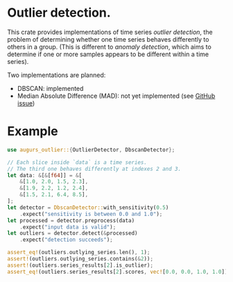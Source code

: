 # Outlier detection.

This crate provides implementations of time series _outlier detection_, the problem of determining whether one time series behaves differently to others in a group. (This is different to _anomaly detection_, which aims to determine if one or more samples appears to be different within a time series).

Two implementations are planned:

- DBSCAN: implemented
- Median Absolute Difference (MAD): not yet implemented (see [GitHub issue](https://github.com/grafana/augurs/issues/82))

# Example

```rust
use augurs_outlier::{OutlierDetector, DbscanDetector};

// Each slice inside `data` is a time series.
// The third one behaves differently at indexes 2 and 3.
let data: &[&[f64]] = &[
    &[1.0, 2.0, 1.5, 2.3],
    &[1.9, 2.2, 1.2, 2.4],
    &[1.5, 2.1, 6.4, 8.5],
];
let detector = DbscanDetector::with_sensitivity(0.5)
    .expect("sensitivity is between 0.0 and 1.0");
let processed = detector.preprocess(data)
    .expect("input data is valid");
let outliers = detector.detect(&processed)
    .expect("detection succeeds");

assert_eq!(outliers.outlying_series.len(), 1);
assert!(outliers.outlying_series.contains(&2));
assert!(outliers.series_results[2].is_outlier);
assert_eq!(outliers.series_results[2].scores, vec![0.0, 0.0, 1.0, 1.0]);
```
